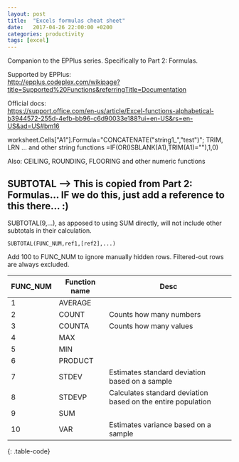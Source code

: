 ```yaml
---
layout: post
title:  "Excels formulas cheat sheet"
date:   2017-04-26 22:00:00 +0200
categories: productivity
tags: [excel]
---
```


Companion to the EPPlus series.
Specifically to Part 2: Formulas.

<!--more-->

Supported by EPPlus:  
http://epplus.codeplex.com/wikipage?title=Supported%20Functions&referringTitle=Documentation

Official docs:  
https://support.office.com/en-us/article/Excel-functions-alphabetical-b3944572-255d-4efb-bb96-c6d90033e188?ui=en-US&rs=en-US&ad=US#bm16

worksheet.Cells["A1"].Formula="CONCATENATE(\"string1_\",\"test\")";
TRIM, LRN ... and other string functions
=IF(OR(ISBLANK(A1),TRIM(A1)=""),1,0)

Also: CEILING, ROUNDING, FLOORING and other numeric functions

SUBTOTAL --> This is copied from Part 2: Formulas... IF we do this, just add a reference to this there... :)
--------
SUBTOTAL(9,...), as apposed to using SUM directly, will not include other subtotals in their calculation.

```vba
SUBTOTAL(FUNC_NUM,ref1,[ref2],...)
```

Add 100 to FUNC_NUM to ignore manually hidden rows.
Filtered-out rows are always excluded.

| FUNC_NUM | Function name | Desc
|----------|---------------|-----
| 1        | AVERAGE
| 2        | COUNT         | Counts how many numbers
| 3        | COUNTA        | Counts how many values
| 4        | MAX
| 5        | MIN
| 6        | PRODUCT
| 7        | STDEV         | Estimates standard deviation based on a sample
| 8        | STDEVP        | Calculates standard deviation based on the entire population
| 9        | SUM
| 10       | VAR           | Estimates variance based on a sample
{: .table-code}


